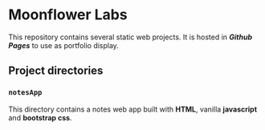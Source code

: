 # Moonflower Labs

This repository contains several static web projects.  It is hosted in ***Github Pages*** to use as portfolio display.

## Project directories

### `notesApp`

This directory contains a notes web app built with **HTML**, vanilla **javascript** and **bootstrap css**.